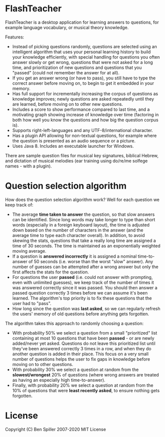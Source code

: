 # FlashTeacher
FlashTeacher is a desktop application for learning answers to questions, for example language vocabulary, or musical theory knowledge. 

Features:

* Instead of picking questions randomly, questions are selected using an intelligent algorithm that uses your personal learning history to build your knowledge efficiently, with special handling for questions you often answer slowly or get wrong, questions that were not asked for a long time, and prioritization of new questions and questions that you "passed" (could not remember the answer for at all). 
* If you get an answer wrong (or have to pass), you still have to type the correct answer before moving on, to begin to get it embedded in your memory. 
* Has full support for incrementally increasing the corpus of questions as knowledge improves; newly questions are asked repeatedly until they are learned, before moving on to other new questions.
* Includes a score to show performance compared to last time, and a motivating graph showing increase of knowledge over time (factoring in both how well you know the questions and how big the question corpus is).
* Supports right-left-languages and any UTF-8/international character.  
* Has a plugin API allowing for non-textual questions, for example where the question is presented as an audio sequence or a picture. 
* Uses Java 8. Includes an executable launcher for Windows. 

There are sample question files for musical key signatures, biblical Hebrew, and dictation of musical melodies (ear training using do/re/me solfege names - with a plugin). 

# Question selection algorithm
How does the question selection algorithm work? Well for each question we keep track of:

* The average **time taken to answer** the question, so that slow answers can be identified. Since long words may take longer to type than short words (especially in a foreign keyboard layout), the time is adjusted down based on the number of characters in the answer (and the average time to type each character overall). In addition, to avoid skewing the stats, questions that take a really long time are assigned a time of 30 seconds. The time is maintained as an exponentially weighted moving average. 
* If a question is **answered incorrectly** it is assigned a nominal time-to-answer of 50 seconds (i.e. worse than the worst "slow" answer). Any number of guesses can be attempted after a wrong answer but only the first affects the stats for the question. 
* For questions the user **passed** (i.e. could not answer with prompting, even with unlimited guesses), we keep track of the number of times it was answered correctly since it was passed. You should then answer a passed question correctly 3 times before we can assume it's been learned. The algorithm's top priority is to fix these questions that the user had to "pass". 
* How long since the question was **last asked**, so we can regularly refresh the users' memory of old questions before anything gets forgotten. 

The algorithm takes this approach to randomly choosing a question:
* With probability 50% we select a question from a small "prioritized" list containing at most 10 questions that have been **passed** - or are newly added/never yet asked. Questions do not leave this prioritized list until they've been answered correctly 3 times in a row, and when they do another question is added in their place. This focus on a very small number of questions helps the user to fix gaps in knowledge before moving on to other questions. 
* With probability 30% we select a question at random from the **slowest/wrongest** 20% of questions (where wrong answers are treated as having an especially high time-to-answer). 
* Finally, with probability 20% we select a question at random from the 10% of questions that were **least recently asked**, to ensure nothing gets forgotten. 

# License
Copyright (C) Ben Spiller 2007-2020
MIT License
